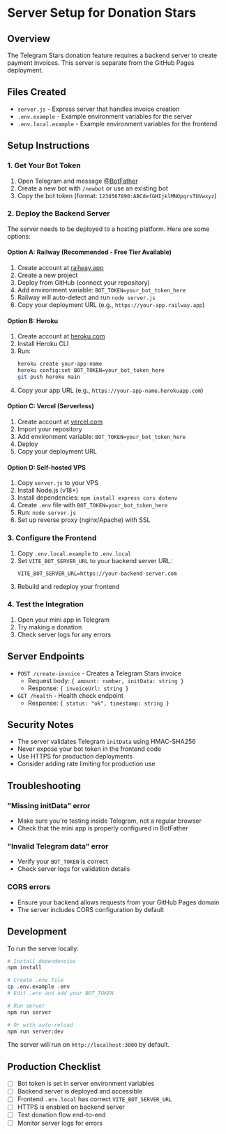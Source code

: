 # Server Setup for Donation Stars

## Overview

The Telegram Stars donation feature requires a backend server to create payment invoices. This server is separate from the GitHub Pages deployment.

## Files Created

- `server.js` - Express server that handles invoice creation
- `.env.example` - Example environment variables for the server
- `.env.local.example` - Example environment variables for the frontend

## Setup Instructions

### 1. Get Your Bot Token

1. Open Telegram and message [@BotFather](https://t.me/BotFather)
2. Create a new bot with `/newbot` or use an existing bot
3. Copy the bot token (format: `1234567890:ABCdefGHIjklMNOpqrsTUVwxyz`)

### 2. Deploy the Backend Server

The server needs to be deployed to a hosting platform. Here are some options:

#### Option A: Railway (Recommended - Free Tier Available)
1. Create account at [railway.app](https://railway.app)
2. Create a new project
3. Deploy from GitHub (connect your repository)
4. Add environment variable: `BOT_TOKEN=your_bot_token_here`
5. Railway will auto-detect and run `node server.js`
6. Copy your deployment URL (e.g., `https://your-app.railway.app`)

#### Option B: Heroku
1. Create account at [heroku.com](https://heroku.com)
2. Install Heroku CLI
3. Run:
   ```bash
   heroku create your-app-name
   heroku config:set BOT_TOKEN=your_bot_token_here
   git push heroku main
   ```
4. Copy your app URL (e.g., `https://your-app-name.herokuapp.com`)

#### Option C: Vercel (Serverless)
1. Create account at [vercel.com](https://vercel.com)
2. Import your repository
3. Add environment variable: `BOT_TOKEN=your_bot_token_here`
4. Deploy
5. Copy your deployment URL

#### Option D: Self-hosted VPS
1. Copy `server.js` to your VPS
2. Install Node.js (v18+)
3. Install dependencies: `npm install express cors dotenv`
4. Create `.env` file with `BOT_TOKEN=your_bot_token_here`
5. Run: `node server.js`
6. Set up reverse proxy (nginx/Apache) with SSL

### 3. Configure the Frontend

1. Copy `.env.local.example` to `.env.local`
2. Set `VITE_BOT_SERVER_URL` to your backend server URL:
   ```
   VITE_BOT_SERVER_URL=https://your-backend-server.com
   ```
3. Rebuild and redeploy your frontend

### 4. Test the Integration

1. Open your mini app in Telegram
2. Try making a donation
3. Check server logs for any errors

## Server Endpoints

- `POST /create-invoice` - Creates a Telegram Stars invoice
  - Request body: `{ amount: number, initData: string }`
  - Response: `{ invoiceUrl: string }`
- `GET /health` - Health check endpoint
  - Response: `{ status: "ok", timestamp: string }`

## Security Notes

- The server validates Telegram `initData` using HMAC-SHA256
- Never expose your bot token in the frontend code
- Use HTTPS for production deployments
- Consider adding rate limiting for production use

## Troubleshooting

### "Missing initData" error
- Make sure you're testing inside Telegram, not a regular browser
- Check that the mini app is properly configured in BotFather

### "Invalid Telegram data" error
- Verify your `BOT_TOKEN` is correct
- Check server logs for validation details

### CORS errors
- Ensure your backend allows requests from your GitHub Pages domain
- The server includes CORS configuration by default

## Development

To run the server locally:

```bash
# Install dependencies
npm install

# Create .env file
cp .env.example .env
# Edit .env and add your BOT_TOKEN

# Run server
npm run server

# Or with auto-reload
npm run server:dev
```

The server will run on `http://localhost:3000` by default.

## Production Checklist

- [ ] Bot token is set in server environment variables
- [ ] Backend server is deployed and accessible
- [ ] Frontend `.env.local` has correct `VITE_BOT_SERVER_URL`
- [ ] HTTPS is enabled on backend server
- [ ] Test donation flow end-to-end
- [ ] Monitor server logs for errors
